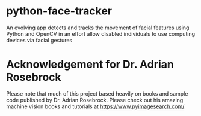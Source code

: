 # python-face-tracker
An evolving app detects and tracks the movement of facial features using Python and OpenCV in an effort allow disabled individuals to use computing devices via facial gestures

# Acknowledgement for Dr. Adrian Rosebrock
Please note that much of this project based heavily on books and sample code published by Dr. Adrian Rosebrock. Please check out his amazing machine vision books and tutorials at https://www.pyimagesearch.com/
